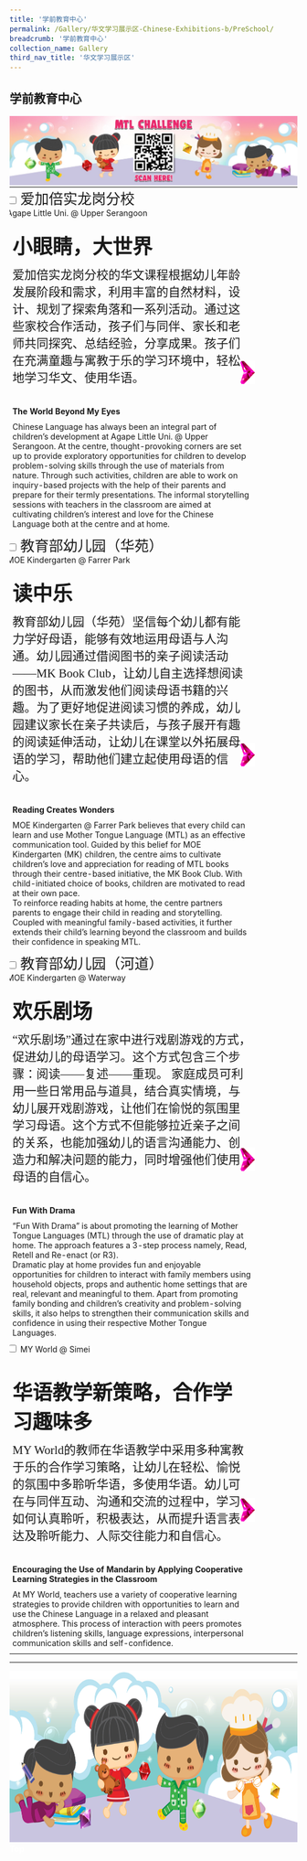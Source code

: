 ```yaml
---
title: '学前教育中心'
permalink: /Gallery/华文学习展示区-Chinese-Exhibitions-b/PreSchool/
breadcrumb: '学前教育中心'
collection_name: Gallery
third_nav_title: '华文学习展示区'
---
```

<html>
<head>
<style>
 
.hl{
    display: inline-block;
    padding: 12px 20px;
    text-align: center;
    text-decoration: none;
    color: #fff;
    background-color: #4372d6;
    border-radius: 6px;
    outline: 0;
    cursor: pointer;
    margin-right: 10px;
    margin-bottom: 7px;
    width: 120px;
}
.tbl{
    border:0 none;
    padding:0; 
    margin:0;
    border-collapse: collapse;
}
.tbl a {
    position:absolute;
    margin-left: -100px;
}
.atab,
.atab1Line{
    margin-bottom: 5px;
    width: 87%;
    height:auto;
    margin-left: -5px;
    }
    
    @media only screen and (max-width: 600px) {
   .atab{
  width:69%;
  }
}

 .horizontal-scroll {
    overflow:unset !important;
    }
</style>
<!-- Global site tag (gtag.js) - Google Ads: 726049306 -->
<script async src="https://www.googletagmanager.com/gtag/js?id=AW-726049306"></script>
<script>
  window.dataLayer = window.dataLayer || [];
  function gtag(){dataLayer.push(arguments);}
  gtag('js', new Date());

  gtag('config', 'AW-726049306');
</script>
</head>
<body>  
 <div><h2 style="font-family:KaiTi;">学前教育中心</h2></div>
 <img src="/images/MTL-Challenge-Banner.jpeg"> <br/>
<table class="tbl">
<tr>
<td style="border:0 none;padding: 0; margin:0;">
<div class="atab">
      <input id="tab-1" type="checkbox" name="tab">
      <label for="tab-1" class="lbCh"><span style="font-size:25px;font-family:KaiTi;padding-top:12px;">爱加倍实龙岗分校 </span><br/> Agape Little Uni. @ Upper Serangoon</label>
      <div class="tab-content">
       <h4 style="font-size:35px;font-family:KaiTi;padding-top:12px;margin:10px;">小眼睛，大世界</h4>
       <p style="font-family:KaiTi;margin:10px;font-size:21px;">
       爱加倍实龙岗分校的华文课程根据幼儿年龄发展阶段和需求，利用丰富的自然材料，设计、规划了探索角落和一系列活动。通过这些家校合作活动，孩子们与同伴、家长和老师共同探究、总结经验，分享成果。孩子们在充满童趣与寓教于乐的学习环境中，轻松地学习华文、使用华语。</p><br/>
       <h4 style="margin:10px;">The World Beyond My Eyes</h4>
        <p style="margin:10px;">
         Chinese Language has always been an integral part of children’s development at Agape Little Uni. @ Upper Serangoon. At the centre, thought-provoking corners are set up 
         to provide exploratory opportunities for children to develop problem-solving skills through the use of materials from nature. Through such activities, children are able to  work on inquiry-based projects with the help of their parents and prepare for their termly presentations. The informal storytelling sessions with teachers in the classroom are aimed at cultivating children’s interest and love for the Chinese Language both at the centre and at home.
        </p>
      </div>
</div>
</td>
<td style="border:0 none;padding: 0;" class="btnImg21">
 <a href="/test/爱加倍实龙岗分校/"><img src="/images/MTLS_arrows_V1(19AUG2020)-03.png"></a>
</td>
</tr>
<tr>
<td style="border:0 none;padding: 0; margin:0;">
<div class="atab">
      <input id="tab-2" type="checkbox" name="tab">
      <label for="tab-2" class="lbCh"><span style="font-size:25px;font-family:KaiTi;padding-top:12px;">教育部幼儿园（华苑）</span><br/>MOE Kindergarten @ Farrer Park</label>
      <div class="tab-content">
       <h4 style="font-size:35px;font-family:KaiTi;padding-top:12px;margin:10px;">读中乐</h4>
       <p style="font-family:KaiTi;margin:10px;font-size:21px;">
       教育部幼儿园（华苑）坚信每个幼儿都有能力学好母语，能够有效地运用母语与人沟通。幼儿园通过借阅图书的亲子阅读活动——MK Book Club，让幼儿自主选择想阅读的图书，从而激发他们阅读母语书籍的兴趣。为了更好地促进阅读习惯的养成，幼儿园建议家长在亲子共读后，与孩子展开有趣的阅读延伸活动，让幼儿在课堂以外拓展母语的学习，帮助他们建立起使用母语的信心。</p><br/>
       <h4 style="margin:10px;">Reading Creates Wonders</h4>
        <p style="margin:10px;">
        MOE Kindergarten @ Farrer Park believes that every child can learn and use Mother Tongue Language (MTL) as an effective communication tool. Guided by this belief for MOE Kindergarten (MK) children, the centre aims to cultivate children’s love and appreciation for reading of MTL books through their centre-based initiative, the MK Book Club. With child-initiated choice of books, children are motivated to read at their own pace.  <br/>
         To reinforce reading habits at home, the centre partners parents to engage their child in reading and storytelling. Coupled with meaningful family-based activities, it further extends their child’s learning beyond the classroom and builds their confidence in speaking MTL.
        </p>
      </div>
</div>
</td>
<td style="border:0 none;padding: 0;" class="btnImg20">
 <a href="/test/教育部幼儿园-（华苑）/"><img src="/images/MTLS_arrows_V1(19AUG2020)-03.png"></a>
</td>
</tr>
<tr>
<td style="border:0 none;padding: 0; margin:0;">
<div class="atab">
      <input id="tab-3" type="checkbox" name="tab">
      <label for="tab-3" class="lbCh"><span style="font-size:25px;font-family:KaiTi;padding-top:12px;">教育部幼儿园（河道）</span><br/> MOE Kindergarten @ Waterway</label>
      <div class="tab-content">
       <h4 style="font-size:35px;font-family:KaiTi;padding-top:12px;margin:10px;">欢乐剧场</h4>
       <p style="font-family:KaiTi;margin:10px;font-size:21px;">
       “欢乐剧场”通过在家中进行戏剧游戏的方式，促进幼儿的母语学习。这个方式包含三个步骤：阅读——复述——重现。
家庭成员可利用一些日常用品与道具，结合真实情境，与幼儿展开戏剧游戏，让他们在愉悦的氛围里学习母语。这个方式不但能够拉近亲子之间的关系，也能加强幼儿的语言沟通能力、创造力和解决问题的能力，同时增强他们使用母语的自信心。
</p><br/>
       <h4 style="margin:10px;">Fun With Drama</h4>
        <p style="margin:10px;">
                  “Fun With Drama” is about promoting the learning of Mother Tongue Languages (MTL) through the use of dramatic play at home. The approach features a 3-step process namely, Read, Retell and Re-enact (or R3). <br/>
         Dramatic play at home provides fun and enjoyable opportunities for children to interact with family members using household objects, props and authentic home settings that are real, relevant and meaningful to them.  Apart from promoting family bonding and children’s creativity and problem-solving skills, it also helps to strengthen their communication skills and confidence in using their respective Mother Tongue Languages.
 </p>
 </div>
</div>
</td>
<td style="border:0 none;padding: 0;" class="btnImg20" >
 <a href="/test/教育部幼儿园（河道）/"><img src="/images/MTLS_arrows_V1(19AUG2020)-03.png"></a>
</td>
</tr>
<tr>
<td style="border:0 none;padding: 0; margin:0;">
<div class="atab">
      <input id="tab-4" type="checkbox" name="tab">
      <label for="tab-4" class="lbCh">MY World @ Simei<br/> &nbsp; </label>
     <div class="tab-content">
      <h4 style="font-size:35px;font-family:KaiTi;padding-top:12px;margin:10px;">华语教学新策略，合作学习趣味多</h4>
       <p style="font-family:KaiTi;margin:10px;font-size:21px;">
       MY World的教师在华语教学中采用多种寓教于乐的合作学习策略，让幼儿在轻松、愉悦的氛围中多聆听华语，多使用华语。幼儿可在与同伴互动、沟通和交流的过程中，学习如何认真聆听，积极表达，从而提升语言表达及聆听能力、人际交往能力和自信心。 </p><br/>

<h4 style="margin:10px;">Encouraging the Use of Mandarin by Applying Cooperative Learning Strategies in the Classroom</h4>
<p style="margin:10px;">At MY World, teachers use a variety of cooperative learning strategies to provide children with opportunities to learn and use the Chinese Language in a relaxed and pleasant atmosphere. This process of interaction with peers promotes children’s listening skills, language expressions, interpersonal communication skills and self-confidence.
 </p>
 </div>
</div>
</td>
<td style="border:0 none;padding: 0;" class="btnImg16">
<a href="/test/MY-World/"><img src="/images/MTLS_arrows_V1(19AUG2020)-03.png"></a>
</td>
</tr>

</table>
<hr>
<div class="image">
  <img src="images/New_footer.jpg" class="Image" width="1000" height="300"></div>

<div class="btntop"><a href="#top" style="text-decoration:none;"><span style="color:white"><b>Top</b></span></a></div>

